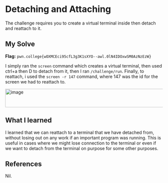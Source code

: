 # Detaching and Attaching
The challenge requires you to create a virtual terminal inside then detach and reattach to it.

## My Solve
**Flag:**  `pwn.college{wOXMCEci95cfL3g3K1sXYO--awl.0lN4IDOxwSM0AzNzEzW}`

I simply ran the `screen` command which creates a virtual terminal, then used ctrl+a then D to detach from it, then I ran `/challenge/run`.
Finally, to reattach, i used the `screen -r 147` command, where 147 was the id for the screen we had to reattach to.

<img width="1082" height="59" alt="image" src="https://github.com/user-attachments/assets/d8bcb3b4-af34-4d72-8cd2-1de4f00ae64e" />


## What I learned
I learned that we can reattach to a terminal that we have detached from, without losing out on any work if an important program was running.
This is useful in cases where we might lose connection to the terminal or even if we want to detach from the terminal on purpose for some other purposes.

## References
Nil.

